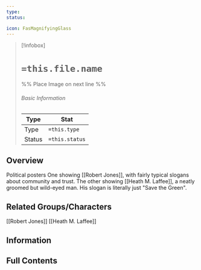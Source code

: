 ```yaml
---
type:
status:

icon: FasMagnifyingGlass
---
```


> [!infobox]
> # `=this.file.name`
> %% Place Image on next line %%
> ###### Basic Information
> Type |  Stat |
> ---|---|
> Type | `=this.type` |
> Status | `=this.status` |
## Overview
Political posters 
One showing [[Robert Jones]], with fairly typical slogans about community and trust. 
The other showing [[Heath M. Laffee]], a neatly groomed but wild-eyed man. His slogan is literally just "Save the Green".


## Related Groups/Characters
[[Robert Jones]]
[[Heath M. Laffee]]

## Information

## Full Contents

